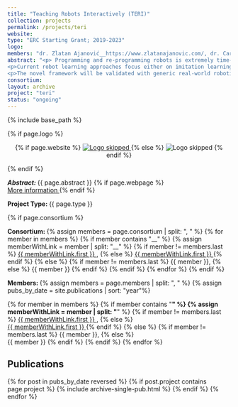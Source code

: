 ```yaml
---
title: "Teaching Robots Interactively (TERI)"
collection: projects
permalink: /projects/teri
website: 
type: "ERC Starting Grant; 2019-2023"
logo: 
members: "dr. Zlatan Ajanović__https://www.zlatanajanovic.com/, dr. Carlos E. Celemin Paez__https://sites.google.com/view/carloscelemin, dr. Marta Ferraz__https://nl.linkedin.com/in/marta-ferraz-a6200551, ing. Giovanni Franzese__https://nl.linkedin.com/in/giovanni-franzese-6a7318168, Dr.-Ing. Jens Kober__http://www.jenskober.de, dr. Ravi Prakash__https://in.linkedin.com/in/ravi-prakash-a93ab9a8, dr. Leandro de Souza Rosa__https://it.linkedin.com/in/lsr/en-us"
abstract: "<p> Programming and re-programming robots is extremely time-consuming and expensive, which presents a major bottleneck for new industrial, agricultural, care, and household robot applications. My goal is to realize a scientific breakthrough in enabling robots to learn how to perform manipulation tasks from few human demonstrations, based on novel interactive machine learning techniques. </p>
<p>Current robot learning approaches focus either on imitation learning (mimicking the teacher’s movement) or on reinforcement learning (self-improvement by trial and error). Learning even moderately complex tasks in this way still requires infeasibly many iterations or task-specific prior knowledge that needs to be programmed in the robot. To render robot learning fast, effective, and efficient, I propose to incorporate intermittent robot-teacher interaction, which so far has been largely ignored in robot learning although it is a prominent feature in human learning. This project will deliver a completely new and better approach: robot learning will no longer rely on initial demonstrations only, but it will effectively use additional user feedback to continuously optimize the task performance. It will enable the user to directly perceive and correct undesirable behavior and to quickly guide the robot toward the target behavior. In my previous research I have made ground-breaking contributions to the existing learning paradigms and I am therefore ideally prepared to tackle the three-fold challenge of this project: developing theoretically sound techniques which are at the same time intuitive for the user and efficient for real-world applications.</p>
<p>The novel framework will be validated with generic real-world robotic force-interaction tasks related to handling and (dis)assembly. The potential of the newly developed teaching framework will be demonstrated with challenging bi-manual tasks and a final study evaluating how well novice human operators can teach novel tasks to a robot.</p>"
consortium: 
layout: archive
project: "teri"
status: "ongoing"
---
```

{% include base_path %}

{% if page.logo %}
<p align="center">
{% if page.website %}
<a href="{{ page.website }}"> <img src="{{  page.logo }}" alt="Logo skipped" style="max-height:200px"/> </a>
{% else %}
<img src="{{  page.logo }}" alt="Logo skipped" />
{% endif %}
</p>
{% endif %}

<p> <strong> <em> Abstract: </em> </strong> {{ page.abstract }}
    {% if page.webpage %}
        <a href="{{ page.website}}"> <br> More information </a>
    {% endif %}
</p>

<p> <strong> Project Type: </strong> {{ page.type }}</p>

{% if page.consortium  %}
<p> <strong> Consortium: </strong>
{% assign members = page.consortium | split: ", " %}
{% for member in members %}
{% if member contains "__" %}
{% assign memberWithLink  = member | split: "__" %}
{% if member != members.last %}
<a href="{{ memberWithLink.last }}">{{ memberWithLink.first }} </a>,
{% else %}    
<a href="{{ memberWithLink.last }}">{{ memberWithLink.first }} </a>
{% endif %}
{% else %}
{% if member != members.last %}
{{ member }},
{% else %}    
{{ member }}
{% endif %}
{% endif %}
{% endfor %}
{% endif  %}

<p> <strong> Members: </strong>  
{% assign members = page.members | split: ", " %}
{% assign pubs_by_date = site.publications | sort: "year"%}

{% for member in members %}
    {% if member contains "__" %}
        {% assign memberWithLink  = member | split: "__" %}
        {% if member != members.last %}
            <a href="{{ memberWithLink.last }}">{{ memberWithLink.first }} </a>,
        {% else %}    
            <a href="{{ memberWithLink.last }}">{{ memberWithLink.first }} </a> 
        {% endif %}
    {% else %}
        {% if member != members.last %}
            {{ member }},
        {% else %}    
            {{ member }}
        {% endif %}
    {% endif %}
{% endfor %}
</p>

<h2> Publications </h2>

{% for post in pubs_by_date reversed %}
{% if post.project contains page.project %}
    {% include archive-single-pub.html %}
{% endif %}
{% endfor %}

